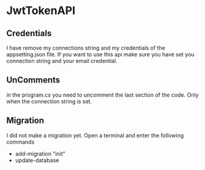 # JwtTokenAPI

## Credentials
I have remove my connections string and my credentials of the appsetting.json file. If you want to use this api make sure you have set you connection string and your email credential.

## UnComments 
in the program.cs you need to uncomment the last section of the code. Only when the connection string is set.

## Migration 
I did not make a migration yet. Open a terminal and enter the following commands 
- add-migration "init"
- update-database
